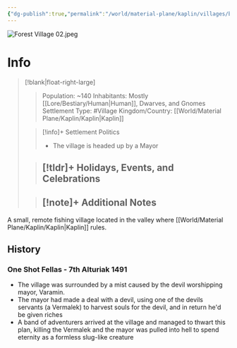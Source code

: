 ```yaml
---
{"dg-publish":true,"permalink":"/world/material-plane/kaplin/villages/bilid/bilid/","tags":["#Settlement"]}
---
```


![Forest Village 02.jpeg](/img/user/z_Assets/Forest%20Village%2002.jpeg)
# Info
>[!blank|float-right-large]
>>Population: ~140
>>Inhabitants: Mostly [[Lore/Bestiary/Human\|Human]], Dwarves, and Gnomes
>>Settlement Type: #Village
>>Kingdom/Country: [[World/Material Plane/Kaplin/Kaplin\|Kaplin]]
>
>>[!info]+ Settlement Politics
>>- The village is headed up by a Mayor
>
>>[!tldr]+ Holidays, Events, and Celebrations
>>- 
>
>>[!note]+ Additional Notes
>>- 

A small, remote fishing village located in the valley where [[World/Material Plane/Kaplin/Kaplin\|Kaplin]] rules.


## History
### One Shot Fellas - 7th Alturiak 1491
- The village was surrounded by a mist caused by the devil worshipping mayor, Varamin.
- The mayor had made a deal with a devil, using one of the devils servants (a Vermalek) to harvest souls for the devil, and in return he'd be given riches
- A band of adventurers arrived at the village and managed to thwart this plan, killing the Vermalek and the mayor was pulled into hell to spend eternity as a formless slug-like creature



